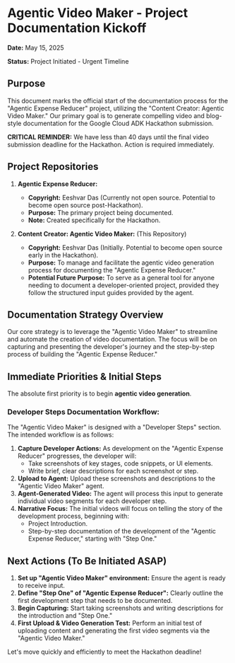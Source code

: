 # Agentic Video Maker - Project Documentation Kickoff

**Date:** May 15, 2025

**Status:** Project Initiated - Urgent Timeline

## Purpose

This document marks the official start of the documentation process for the "Agentic Expense Reducer" project, utilizing the "Content Creator: Agentic Video Maker." Our primary goal is to generate compelling video and blog-style documentation for the Google Cloud ADK Hackathon submission.

**CRITICAL REMINDER:** We have less than 40 days until the final video submission deadline for the Hackathon. Action is required immediately.

## Project Repositories

1.  **Agentic Expense Reducer:**
    * **Copyright:** Eeshvar Das (Currently not open source. Potential to become open source post-Hackathon).
    * **Purpose:** The primary project being documented.
    * **Note:** Created specifically for the Hackathon.

2.  **Content Creator: Agentic Video Maker:** (This Repository)
    * **Copyright:** Eeshvar Das (Initially. Potential to become open source early in the Hackathon).
    * **Purpose:** To manage and facilitate the agentic video generation process for documenting the "Agentic Expense Reducer."
    * **Potential Future Purpose:** To serve as a general tool for anyone needing to document a developer-oriented project, provided they follow the structured input guides provided by the agent.

## Documentation Strategy Overview

Our core strategy is to leverage the "Agentic Video Maker" to streamline and automate the creation of video documentation. The focus will be on capturing and presenting the developer's journey and the step-by-step process of building the "Agentic Expense Reducer."

## Immediate Priorities & Initial Steps

The absolute first priority is to begin **agentic video generation**.

### Developer Steps Documentation Workflow:

The "Agentic Video Maker" is designed with a "Developer Steps" section. The intended workflow is as follows:

1.  **Capture Developer Actions:** As development on the "Agentic Expense Reducer" progresses, the developer will:
    * Take screenshots of key stages, code snippets, or UI elements.
    * Write brief, clear descriptions for each screenshot or step.
2.  **Upload to Agent:** Upload these screenshots and descriptions to the "Agentic Video Maker" agent.
3.  **Agent-Generated Video:** The agent will process this input to generate individual video segments for each developer step.
4.  **Narrative Focus:** The initial videos will focus on telling the story of the development process, beginning with:
    * Project Introduction.
    * Step-by-step documentation of the development of the "Agentic Expense Reducer," starting with "Step One."

## Next Actions (To Be Initiated ASAP)

1.  **Set up "Agentic Video Maker" environment:** Ensure the agent is ready to receive input.
2.  **Define "Step One" of "Agentic Expense Reducer":** Clearly outline the first development step that needs to be documented.
3.  **Begin Capturing:** Start taking screenshots and writing descriptions for the introduction and "Step One."
4.  **First Upload & Video Generation Test:** Perform an initial test of uploading content and generating the first video segments via the "Agentic Video Maker."

Let's move quickly and efficiently to meet the Hackathon deadline!
